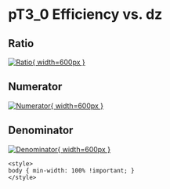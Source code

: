 # pT3_0 Efficiency vs. dz

## Ratio

[![Ratio](../mtv/var/pT3_0_eff_dz.png){ width=600px }](../mtv/var/pT3_0_eff_dz.pdf)

## Numerator

[![Numerator](../mtv/num/pT3_0_eff_dz_num.png){ width=600px }](../mtv/num/pT3_0_eff_dz_num.pdf)

## Denominator

[![Denominator](../mtv/den/pT3_0_eff_dz_den.png){ width=600px }](../mtv/den/pT3_0_eff_dz_den.pdf)


``` {=html}
<style>
body { min-width: 100% !important; }
</style>
```
